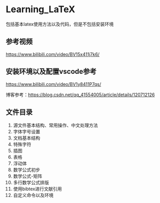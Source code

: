 # Learning_LaTeX
包括基本latex使用方法以及代码，但是不包括安装环境

## 参考视频
https://www.bilibili.com/video/BV15x411j7k6/

## 安装环境以及配置vscode参考
https://www.bilibili.com/video/BV1y8411P7qs/

博客参考：https://blog.csdn.net/qq_41554005/article/details/120712126

## 文件目录
1. 源文件基本结构、常用操作、中文处理方法
2. 字体字号设置
3. 文档基本结构
4. 特殊字符
5. 插图
6. 表格
7. 浮动体
8. 数学公式初步
9. 数学公式-矩阵
10. 多行数学公式排版
11. 使用bibtex进行文献引用
12. 自定义命令以及环境
